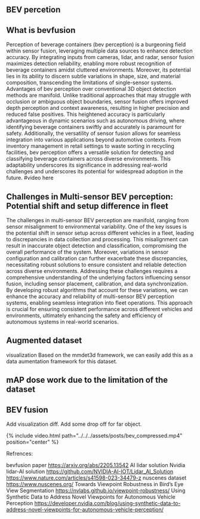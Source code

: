 
## BEV percetion

## What is bevfusion 
Perception of beverage containers (bev perception) is a burgeoning field within sensor fusion, leveraging multiple data sources to enhance detection accuracy. By integrating inputs from cameras, lidar, and radar, sensor fusion maximizes detection reliability, enabling more robust recognition of beverage containers amidst cluttered environments. Moreover, its potential lies in its ability to discern subtle variations in shape, size, and material composition, transcending the limitations of single-sensor systems. Advantages of bev perception over conventional 3D object detection methods are manifold. Unlike traditional approaches that may struggle with occlusion or ambiguous object boundaries, sensor fusion offers improved depth perception and context awareness, resulting in higher precision and reduced false positives. This heightened accuracy is particularly advantageous in dynamic scenarios such as autonomous driving, where identifying beverage containers swiftly and accurately is paramount for safety. Additionally, the versatility of sensor fusion allows for seamless integration into various applications beyond automotive contexts. From inventory management in retail settings to waste sorting in recycling facilities, bev perception offers a versatile solution for detecting and classifying beverage containers across diverse environments. This adaptability underscores its significance in addressing real-world challenges and underscores its potential for widespread adoption in the future.
#video here 

## Challenges in Multi-sensor BEV perception: Potential shift and setup difference in fleet
The challenges in multi-sensor BEV perception are manifold, ranging from sensor misalignment to environmental variability. One of the key issues is the potential shift in sensor setup across different vehicles in a fleet, leading to discrepancies in data collection and processing. This misalignment can result in inaccurate object detection and classification, compromising the overall performance of the system. Moreover, variations in sensor configuration and calibration can further exacerbate these discrepancies, necessitating robust solutions to ensure consistent and reliable detection across diverse environments. Addressing these challenges requires a comprehensive understanding of the underlying factors influencing sensor fusion, including sensor placement, calibration, and data synchronization. By developing robust algorithms that account for these variations, we can enhance the accuracy and reliability of multi-sensor BEV perception systems, enabling seamless integration into fleet operations. This approach is crucial for ensuring consistent performance across different vehicles and environments, ultimately enhancing the safety and efficiency of autonomous systems in real-world scenarios.


## Augmented dataset
visualization
Based  on the mmdet3d framework, we can easily add this as a data aumentation framework for this dataset.


## mAP dose work due to the limitation of the dataset


## BEV fusion 
Add visualization diff.
Add some drop off for far object.

<!-- <video muted autoplay controls>
    <source src="/img/posts/bev_compressed.mp4" type="video/mp4">
</video> -->

<div class="col-sm mt-0 mt-md-0">
    {% include video.html path="../../../assets/posts/bev_compressed.mp4" position="center"  %}
</div>

Refrences:

bevfusion paper https://arxiv.org/abs/2205.13542
AI lidar solution
Nvidia lidar-AI solution https://github.com/NVIDIA-AI-IOT/Lidar_AI_Solution
https://www.nature.com/articles/s41598-023-34479-z
nuscenes dataset https://www.nuscenes.org/
Towards Viewpoint Robustness in Bird’s Eye View Segmentation https://nvlabs.github.io/viewpoint-robustness/
Using Synthetic Data to Address Novel Viewpoints for Autonomous Vehicle Perception https://developer.nvidia.com/blog/using-synthetic-data-to-address-novel-viewpoints-for-autonomous-vehicle-perception/